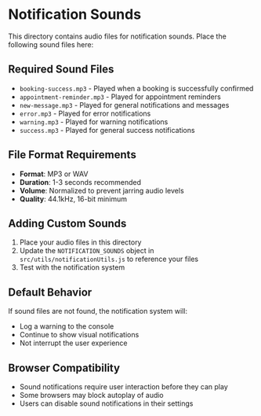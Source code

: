 # Notification Sounds

This directory contains audio files for notification sounds. Place the following sound files here:

## Required Sound Files

- `booking-success.mp3` - Played when a booking is successfully confirmed
- `appointment-reminder.mp3` - Played for appointment reminders
- `new-message.mp3` - Played for general notifications and messages
- `error.mp3` - Played for error notifications
- `warning.mp3` - Played for warning notifications
- `success.mp3` - Played for general success notifications

## File Format Requirements

- **Format**: MP3 or WAV
- **Duration**: 1-3 seconds recommended
- **Volume**: Normalized to prevent jarring audio levels
- **Quality**: 44.1kHz, 16-bit minimum

## Adding Custom Sounds

1. Place your audio files in this directory
2. Update the `NOTIFICATION_SOUNDS` object in `src/utils/notificationUtils.js` to reference your files
3. Test with the notification system

## Default Behavior

If sound files are not found, the notification system will:
- Log a warning to the console
- Continue to show visual notifications
- Not interrupt the user experience

## Browser Compatibility

- Sound notifications require user interaction before they can play
- Some browsers may block autoplay of audio
- Users can disable sound notifications in their settings

